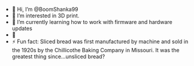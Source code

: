 - 👋 Hi, I’m @BoomShanka99
- 👀 I’m interested in 3D print. 
- 🌱 I’m currently learning how to work with firmware and hardware updates
- 💞️
- ⚡ Fun fact: Sliced bread was first manufactured by machine and sold in the 1920s by the Chillicothe Baking Company in Missouri. It was the greatest thing since…unsliced bread?

<!---
BoomShanka99/BoomShanka99 is a ✨ special ✨ repository because its `README.md` (this file) appears on your GitHub profile.
You can click the Preview link to take a look at your changes.
--->
